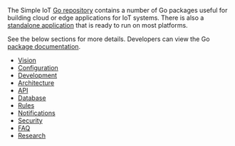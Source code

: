 The Simple IoT [Go repository](https://github.com/simpleiot/simpleiot) contains
a number of Go packages useful for building cloud or edge applications for IoT
systems. There is also a
[standalone application](https://github.com/simpleiot/simpleiot/releases) that
is ready to run on most platforms.

See the below sections for more details. Developers can view the Go
[package documentation](https://pkg.go.dev/github.com/simpleiot/simpleiot).

- [Vision](vision.md)
- [Configuration](configuration.md)
- [Development](development.md)
- [Architecture](architecture.md)
- [API](api.md)
- [Database](database.md)
- [Rules](rules.md)
- [Notifications](notifications.md)
- [Security](security.md)
- [FAQ](faq.md)
- [Research](research.md)

